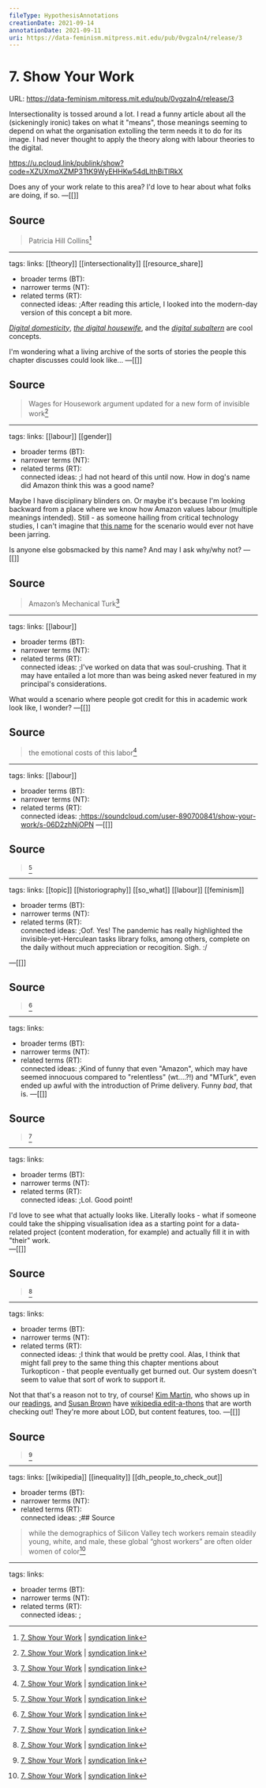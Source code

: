 ```yaml
---
fileType: HypothesisAnnotations
creationDate: 2021-09-14 
annotationDate: 2021-09-11
uri: https://data-feminism.mitpress.mit.edu/pub/0vgzaln4/release/3
---
```

# 7. Show Your Work
URL: https://data-feminism.mitpress.mit.edu/pub/0vgzaln4/release/3

Intersectionality is tossed around a lot. I read a funny article about all the (sickeningly ironic) takes on what it "means", those meanings seeming to depend on what the organisation extolling the term needs it to do for its image. I had never thought to apply the theory along with labour theories to the digital. 

https://u.pcloud.link/publink/show?code=XZUXmqXZMP3TtK9WyEHHKw54dLlthBiTlRkX 

Does any of your work relate to this area? I'd love to hear about what folks are doing, if so.
&mdash;[[]]

## Source 
> Patricia Hill Collins[^1]

[^1]: [7. Show Your Work](https://data-feminism.mitpress.mit.edu/pub/0vgzaln4/release/3) | [syndication link](tk) 

---
tags: 
links:  [[theory]] [[intersectionality]] [[resource_share]] 
- broader terms (BT):  
- narrower terms (NT):  
- related terms (RT):  
connected ideas:  ;After reading this article, I looked into the modern-day version of this concept a bit more. 

[*Digital domesticity*](https://ocul-crl.primo.exlibrisgroup.com/permalink/01OCUL_CRL/1vru3a1/cdi_informaworld_taylorfrancis_310_1080_15205436_2012_737888), [*the digital housewife*](https://www.routledge.com/Feminism-Labour-and-Digital-Media-The-Digital-Housewife/Jarrett/p/book/9781138575660), and the [*digital subaltern*](https://ocul-crl.primo.exlibrisgroup.com/permalink/01OCUL_CRL/1gorbd6/alma991022688045805153) are cool concepts. 

I'm wondering what a living archive of the sorts of stories the people this chapter discusses could look like... 
&mdash;[[]]

## Source 
> Wages for Housework argument updated for a new form of invisible work[^1]

[^1]: [7. Show Your Work](https://data-feminism.mitpress.mit.edu/pub/0vgzaln4/release/3) | [syndication link](tk) 

---
tags: 
links:  [[labour]] [[gender]] 
- broader terms (BT):  
- narrower terms (NT):  
- related terms (RT):  
connected ideas:  ;I had not heard of this until now. How in dog's name did Amazon think this was a good name? 

Maybe I have disciplinary blinders on. Or maybe it's because I'm looking backward from a place where we know how Amazon values labour (multiple meanings intended). Still - as someone hailing from critical technology studies, I can't imagine that [this name](https://www.pewresearch.org/internet/2016/07/11/what-is-mechanical-turk/) for the scenario would ever not have been jarring.

Is anyone else gobsmacked by this name? And may I ask why/why not?
&mdash;[[]]

## Source 
> Amazon’s Mechanical Turk[^1]

[^1]: [7. Show Your Work](https://data-feminism.mitpress.mit.edu/pub/0vgzaln4/release/3) | [syndication link](tk) 

---
tags: 
links:  [[labour]] 
- broader terms (BT):  
- narrower terms (NT):  
- related terms (RT):  
connected ideas:  ;I've worked on data that was soul-crushing. That it may have entailed a lot more than was being asked never featured in my principal's considerations.

What would a scenario where people got credit for this in academic work look like, I wonder? 
&mdash;[[]]

## Source 
> the emotional costs of this labor[^1]

[^1]: [7. Show Your Work](https://data-feminism.mitpress.mit.edu/pub/0vgzaln4/release/3) | [syndication link](tk) 

---
tags: 
links:  [[labour]] 
- broader terms (BT):  
- narrower terms (NT):  
- related terms (RT):  
connected ideas:  ;https://soundcloud.com/user-890700841/show-your-work/s-06D2zhNjOPN
&mdash;[[]]

## Source 
> [^1]

[^1]: [7. Show Your Work](https://data-feminism.mitpress.mit.edu/pub/0vgzaln4/release/3) | [syndication link](tk) 

---
tags: 
links:  [[topic]] [[historiography]] [[so_what]] [[labour]] [[feminism]] 
- broader terms (BT):  
- narrower terms (NT):  
- related terms (RT):  
connected ideas:  ;Oof. Yes! The pandemic has really highlighted the invisible-yet-Herculean tasks library folks, among others, complete on the daily without much appreciation or recogition. Sigh. :/

&mdash;[[]]

## Source 
> [^1]

[^1]: [7. Show Your Work](https://data-feminism.mitpress.mit.edu/pub/0vgzaln4/release/3) | [syndication link](tk) 

---
tags: 
links:  
- broader terms (BT):  
- narrower terms (NT):  
- related terms (RT):  
connected ideas:  ;Kind of funny that even "Amazon", which may have seemed innocuous compared to "relentless" (wt....?!) and "MTurk", even ended up awful with the introduction of Prime delivery. Funny *bad*, that is. 
&mdash;[[]]

## Source 
> [^1]

[^1]: [7. Show Your Work](https://data-feminism.mitpress.mit.edu/pub/0vgzaln4/release/3) | [syndication link](tk) 

---
tags: 
links:  
- broader terms (BT):  
- narrower terms (NT):  
- related terms (RT):  
connected ideas:  ;Lol. Good point! 

I'd love to see what that actually looks like. Literally looks - what if someone could take the shipping visualisation idea as a starting point for a data-related project (content moderation, for example) and actually fill it in with "their" work.  
&mdash;[[]]

## Source 
> [^1]

[^1]: [7. Show Your Work](https://data-feminism.mitpress.mit.edu/pub/0vgzaln4/release/3) | [syndication link](tk) 

---
tags: 
links:  
- broader terms (BT):  
- narrower terms (NT):  
- related terms (RT):  
connected ideas:  ;I think that would be pretty cool. Alas, I think that might fall prey to the same thing this chapter mentions about Turkopticon - that people eventually get burned out. Our system doesn't seem to value that sort of work to support it. 

Not that that's a reason not to try, of course! [Kim Martin](https://www.kim-martin.ca/), who shows up in our [readings](https://muse-jhu-edu.proxy.library.carleton.ca/article/777494), and [Susan Brown](https://www.uoguelph.ca/~sbrown/#projects) have [wikipedia edit-a-thons](https://www.uoguelph.ca/arts/dhguelph/programming) that are worth checking out! They're more about LOD, but content features, too.
&mdash;[[]]

## Source 
> [^1]

[^1]: [7. Show Your Work](https://data-feminism.mitpress.mit.edu/pub/0vgzaln4/release/3) | [syndication link](tk) 

---
tags: 
links:  [[wikipedia]] [[inequality]] [[dh_people_to_check_out]] 
- broader terms (BT):  
- narrower terms (NT):  
- related terms (RT):  
connected ideas:  ;## Source 
> while the demographics of Silicon Valley tech workers remain steadily young, white, and male, these global “ghost workers” are often older women of color[^1]

[^1]: [7. Show Your Work](https://data-feminism.mitpress.mit.edu/pub/0vgzaln4/release/3) | [syndication link](tk) 

---
tags: 
links:  
- broader terms (BT):  
- narrower terms (NT):  
- related terms (RT):  
connected ideas:  ;
